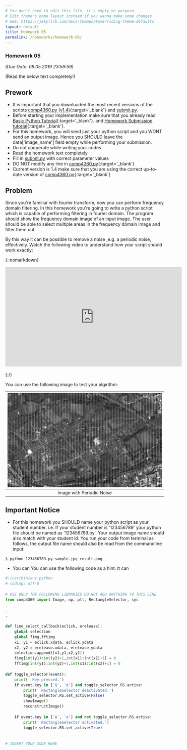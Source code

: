 ```yaml
---
# You don't need to edit this file, it's empty on purpose.
# Edit theme's home layout instead if you wanna make some changes
# See: https://jekyllrb.com/docs/themes/#overriding-theme-defaults
layout: default
title: Homework 05
permalink: /homeworks/homework-05/
---
```


### **Homework 05**

 _(Due Date: 09.05.2019 23:59:59)_

(Read the below text completely!)

## Prework

- It is important that you downloaded the most recent versions of the scripts  [comp4360.py (v1.4)](/homeworks/comp4360.py){:target='_blank'}  and [submit.py](/homeworks/submit.py).
- Before starting your implementation make sure that you already read [Basic Python Tutorial](/tutorials/basic-python-tutorial/){:target='_blank'}.  and [Homework Submission tutorial](/tutorials/homework-submission-tutorial/){:target='_blank'}. 
- For this homework, you will send just your python script and you WONT send an output image. Hence you SHOULD leave the data['image_name'] field empty while performing your submission.
- Do not cooperate while writing your codes
- Read the homework text completely
- Fill in [submit.py](/homeworks/submit.py) with correct parameter values
- DO NOT modify any line in [comp4360.py](/homeworks/comp4360.py){:target='_blank'} 
- Current version is 1.4 make sure that you are using the correct up-to-date version of [comp4360.py](/homeworks/comp4360.py){:target='_blank'}


## Problem

Since you're familiar with fourier transform, now you can perform frequency domain filtering. In this homework you're going to write a python script which is capable of  performing filtering in fourier domain. The program should show the frequency domain image of an input image. The user should be able to select multiple areas in the frequency domain image and filter them out. 

By this way it can be possible to remove a noise ,e.g. a periodic noise, effectively. Watch the following video to understand how your script should work exactly:


{::nomarkdown}

<!-- HTML CODE-->
<iframe width="560" height="315" src="https://www.youtube.com/embed/wZMMWjlZZ5Q" frameborder="0" allow="accelerometer; autoplay; encrypted-media; gyroscope; picture-in-picture" allowfullscreen></iframe>

{:/}


You can use the following image to test your algırithm:


| [![Source Image](/homeworks/periodic_noise.jpg)](/homeworks/periodic_noise.jpg)  | 
|:---:|
| Image with Periodic Noise |


## Important Notice

- For this homework you SHOULD name your python script as your student number. i.e. If your student number is '123456789' your python file should be named as '123456789.py'. Your output image name should also match with your student id. You run your code from terminal as follows, the output file name should also be read from the commandline input:

```console
$ python 123456789.py sample.jpg result.png
```

- You can You can use the following code as a hint. It can 

```python
#!/usr/bin/env python
# coding: utf-8

# USE ONLY THE FOLLOWING LIBRARIES DO NOT ADD ANYTHING TO THIS LINE
from comp4360 import Image, np, plt, RectangleSelector, sys
.
.
.

def line_select_callback(eclick, erelease):
    global selection
    global fimg,fftimg
    x1, y1 = eclick.xdata, eclick.ydata
    x2, y2 = erelease.xdata, erelease.ydata
    selection.append([x1,y1,x2,y2])
    fimg[int(y1):int(y2)+1,int(x1):int(x2)+1] = 0
    fftimg[int(y1):int(y2)+1,int(x1):int(x2)+1] = 0

def toggle_selector(event):
    print(' Key pressed.')
    if event.key in ['Q', 'q'] and toggle_selector.RS.active:
        print(' RectangleSelector deactivated.')
        toggle_selector.RS.set_active(False)
        showImage()
        reconstructImage()

    if event.key in ['A', 'a'] and not toggle_selector.RS.active:
        print(' RectangleSelector activated.')
        toggle_selector.RS.set_active(True)


# INSERT YOUR CODE HERE




```